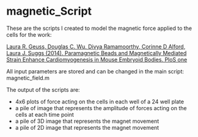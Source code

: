 magnetic_Script
===============

These are the scripts I created to model the magnetic force applied to the cells for the work:

[Laura R. Geuss, Douglas C. Wu, Divya Ramamoorthy, Corinne D Alford, Laura J. Suggs (2014). Paramagnetic Beads and Magnetically Mediated Strain Enhance Cardiomyogenesis in Mouse Embryoid Bodies. PloS one](http://journals.plos.org/plosone/article?id=10.1371/journal.pone.0113982)

All input parameters are stored and can be changed in the main script: magnetic_field.m

The output of the scripts are:
* 4x6 plots of force acting on the cells in each well of a 24 well plate
* a pile of image that represents the amplitude of forces acting on the cells at each time point
* a pile of 3D image that represents the magnet movement
* a pile of 2D image that represents the magnet movement





